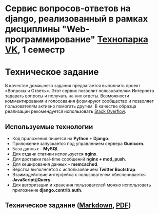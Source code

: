 # Cервис вопросов-ответов на django, реализованный в рамках дисциплины  "Web-программирование"  [Технопарка VK](https://park.vk.company/), 1 семестр

# Техническое задание
В качестве домашнего задания предлагается выполнить проект «Вопросы и Ответы». Этот сервис позволит пользователям Интернета задавать вопросы и получать на них ответы. Возможности комментирования и голосования формируют сообщество и позволяет пользователям активно помогать другим. В качестве образца реализации рекомендуется использовать [Stack Overflow](https://stackoverflow.com).

## Используемые технологии
- Код приложения пишется на **Python + Django**.
- Приложение запускается под управлением сервера **Gunicorn**.
- База данных – **MySQL**.
- Для отдачи статики используется **nginx**.
- Для доставки real-time сообщений **nginx + mod_push**.
- Для кеширования данных – **memcached**.
- Верстка выполняется с использованием **Twitter Bootstrap**.
- Взаимодействие интерфейса с пользователем обеспечивается **JavaScript/jQuery**.
- Для авторизации и хранения пользователей можно использовать приложение **django.contrib.auth**.


##  Техническое задание ([Markdown](https://github.com/ziontab/tp-tasks/blob/master/files/markdown/technical_details.md), [PDF](https://github.com/ziontab/tp-tasks/blob/master/files/pdf/technical_details.pdf))

